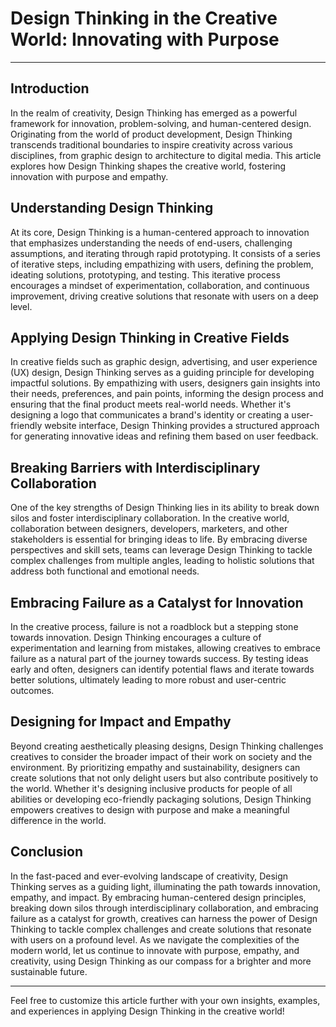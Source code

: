 # Design Thinking in the Creative World: Innovating with Purpose

---

## Introduction

In the realm of creativity, Design Thinking has emerged as a powerful framework for innovation, problem-solving, and human-centered design. Originating from the world of product development, Design Thinking transcends traditional boundaries to inspire creativity across various disciplines, from graphic design to architecture to digital media. This article explores how Design Thinking shapes the creative world, fostering innovation with purpose and empathy.

## Understanding Design Thinking

At its core, Design Thinking is a human-centered approach to innovation that emphasizes understanding the needs of end-users, challenging assumptions, and iterating through rapid prototyping. It consists of a series of iterative steps, including empathizing with users, defining the problem, ideating solutions, prototyping, and testing. This iterative process encourages a mindset of experimentation, collaboration, and continuous improvement, driving creative solutions that resonate with users on a deep level.

## Applying Design Thinking in Creative Fields

In creative fields such as graphic design, advertising, and user experience (UX) design, Design Thinking serves as a guiding principle for developing impactful solutions. By empathizing with users, designers gain insights into their needs, preferences, and pain points, informing the design process and ensuring that the final product meets real-world needs. Whether it's designing a logo that communicates a brand's identity or creating a user-friendly website interface, Design Thinking provides a structured approach for generating innovative ideas and refining them based on user feedback.

## Breaking Barriers with Interdisciplinary Collaboration

One of the key strengths of Design Thinking lies in its ability to break down silos and foster interdisciplinary collaboration. In the creative world, collaboration between designers, developers, marketers, and other stakeholders is essential for bringing ideas to life. By embracing diverse perspectives and skill sets, teams can leverage Design Thinking to tackle complex challenges from multiple angles, leading to holistic solutions that address both functional and emotional needs.

## Embracing Failure as a Catalyst for Innovation

In the creative process, failure is not a roadblock but a stepping stone towards innovation. Design Thinking encourages a culture of experimentation and learning from mistakes, allowing creatives to embrace failure as a natural part of the journey towards success. By testing ideas early and often, designers can identify potential flaws and iterate towards better solutions, ultimately leading to more robust and user-centric outcomes.

## Designing for Impact and Empathy

Beyond creating aesthetically pleasing designs, Design Thinking challenges creatives to consider the broader impact of their work on society and the environment. By prioritizing empathy and sustainability, designers can create solutions that not only delight users but also contribute positively to the world. Whether it's designing inclusive products for people of all abilities or developing eco-friendly packaging solutions, Design Thinking empowers creatives to design with purpose and make a meaningful difference in the world.

## Conclusion

In the fast-paced and ever-evolving landscape of creativity, Design Thinking serves as a guiding light, illuminating the path towards innovation, empathy, and impact. By embracing human-centered design principles, breaking down silos through interdisciplinary collaboration, and embracing failure as a catalyst for growth, creatives can harness the power of Design Thinking to tackle complex challenges and create solutions that resonate with users on a profound level. As we navigate the complexities of the modern world, let us continue to innovate with purpose, empathy, and creativity, using Design Thinking as our compass for a brighter and more sustainable future.

---

Feel free to customize this article further with your own insights, examples, and experiences in applying Design Thinking in the creative world!
